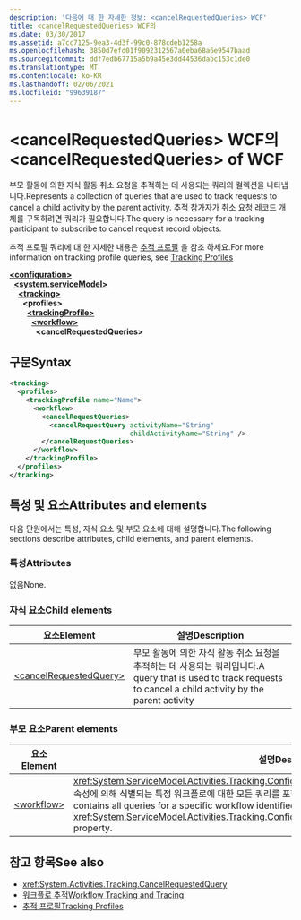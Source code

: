 ```yaml
---
description: '다음에 대 한 자세한 정보: <cancelRequestedQueries> WCF'
title: <cancelRequestedQueries> WCF의
ms.date: 03/30/2017
ms.assetid: a7cc7125-9ea3-4d3f-99c0-878cdeb1258a
ms.openlocfilehash: 3850d7efd01f9092312567a0eba68a6e9547baad
ms.sourcegitcommit: ddf7edb67715a5b9a45e3dd44536dabc153c1de0
ms.translationtype: MT
ms.contentlocale: ko-KR
ms.lasthandoff: 02/06/2021
ms.locfileid: "99639187"
---
```

# <a name="cancelrequestedqueries-of-wcf"></a><span data-ttu-id="35230-103">\<cancelRequestedQueries> WCF의</span><span class="sxs-lookup"><span data-stu-id="35230-103">\<cancelRequestedQueries> of WCF</span></span>

<span data-ttu-id="35230-104">부모 활동에 의한 자식 활동 취소 요청을 추적하는 데 사용되는 쿼리의 컬렉션을 나타냅니다.</span><span class="sxs-lookup"><span data-stu-id="35230-104">Represents a collection of queries that are used to track requests to cancel a child activity by the parent activity.</span></span> <span data-ttu-id="35230-105">추적 참가자가 취소 요청 레코드 개체를 구독하려면 쿼리가 필요합니다.</span><span class="sxs-lookup"><span data-stu-id="35230-105">The query is necessary for a tracking participant to subscribe to cancel request record objects.</span></span>  
  
<span data-ttu-id="35230-106">추적 프로필 쿼리에 대 한 자세한 내용은 [추적 프로필](../../../windows-workflow-foundation/tracking-profiles.md) 을 참조 하세요.</span><span class="sxs-lookup"><span data-stu-id="35230-106">For more information on tracking profile queries, see [Tracking Profiles](../../../windows-workflow-foundation/tracking-profiles.md)</span></span>  
  
[**\<configuration>**](../configuration-element.md)\
&nbsp;&nbsp;[**\<system.serviceModel>**](system-servicemodel.md)\
&nbsp;&nbsp;&nbsp;&nbsp;[**\<tracking>**](tracking-of-wcf.md)\
&nbsp;&nbsp;&nbsp;&nbsp;&nbsp;&nbsp;**\<profiles>**\
&nbsp;&nbsp;&nbsp;&nbsp;&nbsp;&nbsp;&nbsp;&nbsp;[**\<trackingProfile>**](trackingprofile-of-wcf.md)\
&nbsp;&nbsp;&nbsp;&nbsp;&nbsp;&nbsp;&nbsp;&nbsp;&nbsp;&nbsp;[**\<workflow>**](workflow-of-wcf.md)\
&nbsp;&nbsp;&nbsp;&nbsp;&nbsp;&nbsp;&nbsp;&nbsp;&nbsp;&nbsp;&nbsp;&nbsp;**\<cancelRequestedQueries>**  
  
## <a name="syntax"></a><span data-ttu-id="35230-107">구문</span><span class="sxs-lookup"><span data-stu-id="35230-107">Syntax</span></span>  
  
```xml  
<tracking>
  <profiles>
    <trackingProfile name="Name">
      <workflow>
        <cancelRequestQueries>
          <cancelRequestQuery activityName="String"
                              childActivityName="String" />
        </cancelRequestQueries>
      </workflow>
    </trackingProfile>
  </profiles>
</tracking>
```  
  
## <a name="attributes-and-elements"></a><span data-ttu-id="35230-108">특성 및 요소</span><span class="sxs-lookup"><span data-stu-id="35230-108">Attributes and elements</span></span>  

<span data-ttu-id="35230-109">다음 단원에서는 특성, 자식 요소 및 부모 요소에 대해 설명합니다.</span><span class="sxs-lookup"><span data-stu-id="35230-109">The following sections describe attributes, child elements, and parent elements.</span></span>  
  
### <a name="attributes"></a><span data-ttu-id="35230-110">특성</span><span class="sxs-lookup"><span data-stu-id="35230-110">Attributes</span></span>

<span data-ttu-id="35230-111">없음</span><span class="sxs-lookup"><span data-stu-id="35230-111">None.</span></span>
  
### <a name="child-elements"></a><span data-ttu-id="35230-112">자식 요소</span><span class="sxs-lookup"><span data-stu-id="35230-112">Child elements</span></span>
  
|<span data-ttu-id="35230-113">요소</span><span class="sxs-lookup"><span data-stu-id="35230-113">Element</span></span>|<span data-ttu-id="35230-114">설명</span><span class="sxs-lookup"><span data-stu-id="35230-114">Description</span></span>|  
|-------------|-----------------|  
|[\<cancelRequestedQuery>](cancelrequestedquery-of-wcf.md)|<span data-ttu-id="35230-115">부모 활동에 의한 자식 활동 취소 요청을 추적하는 데 사용되는 쿼리입니다.</span><span class="sxs-lookup"><span data-stu-id="35230-115">A query that is used to track requests to cancel a child activity by the parent activity</span></span>|  
  
### <a name="parent-elements"></a><span data-ttu-id="35230-116">부모 요소</span><span class="sxs-lookup"><span data-stu-id="35230-116">Parent elements</span></span>  
  
|<span data-ttu-id="35230-117">요소</span><span class="sxs-lookup"><span data-stu-id="35230-117">Element</span></span>|<span data-ttu-id="35230-118">설명</span><span class="sxs-lookup"><span data-stu-id="35230-118">Description</span></span>|  
|-------------|-----------------|  
|[\<workflow>](../windows-workflow-foundation/workflow.md)|<span data-ttu-id="35230-119"><xref:System.ServiceModel.Activities.Tracking.Configuration.ProfileWorkflowElement.ActivityDefinitionId> 속성에 의해 식별되는 특정 워크플로에 대한 모든 쿼리를 포함하는 구성 요소입니다.</span><span class="sxs-lookup"><span data-stu-id="35230-119">A configuration element that contains all queries for a specific workflow identified by the <xref:System.ServiceModel.Activities.Tracking.Configuration.ProfileWorkflowElement.ActivityDefinitionId> property.</span></span>|  
  
## <a name="see-also"></a><span data-ttu-id="35230-120">참고 항목</span><span class="sxs-lookup"><span data-stu-id="35230-120">See also</span></span>

- <xref:System.Activities.Tracking.CancelRequestedQuery>
- [<span data-ttu-id="35230-121">워크플로 추적</span><span class="sxs-lookup"><span data-stu-id="35230-121">Workflow Tracking and Tracing</span></span>](../../../windows-workflow-foundation/workflow-tracking-and-tracing.md)
- [<span data-ttu-id="35230-122">추적 프로필</span><span class="sxs-lookup"><span data-stu-id="35230-122">Tracking Profiles</span></span>](../../../windows-workflow-foundation/tracking-profiles.md)

